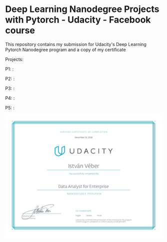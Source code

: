 # Deep Learning Nanodegree Projects with Pytorch - Udacity - Facebook course

This repository contains my submission for Udacity's Deep Learning Pytorch Nanodegree program and a copy of my certificate

Projects:

P1: :<br>


P2: :<br> 


P3: :<br>


P4: :<br>


P5: :<br> 



![alt text](https://github.com/sinusgamma/Data-Analyst-NanoDegree/blob/master/nd.JPG)
